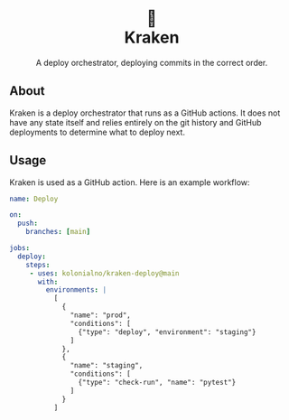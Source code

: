 <h1 align="center">
  🐙<br>
  Kraken
</h1>

<p align="center">
  A deploy orchestrator, deploying commits in the correct order.
</p>


## About

Kraken is a deploy orchestrator that runs as a GitHub actions. It does not have
any state itself and relies entirely on the git history and GitHub deployments
to determine what to deploy next.


## Usage

Kraken is used as a GitHub action. Here is an example workflow:


```yaml
name: Deploy

on:
  push:
    branches: [main]

jobs:
  deploy:
    steps:
     - uses: kolonialno/kraken-deploy@main
       with:
         environments: |
           [
             {
               "name": "prod",
               "conditions": [
                 {"type": "deploy", "environment": "staging"}
               ]
             },
             {
               "name": "staging",
               "conditions": [
                 {"type": "check-run", "name": "pytest"}
               ]
             }
           ]
```

